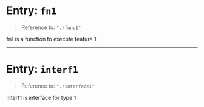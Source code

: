 # Entry: `fn1`

> Reference to: `"./func1"`

fn1 is a function to execute feature 1

---

# Entry: `interf1`

> Reference to: `"./interface1"`

interf1 is interface for type 1